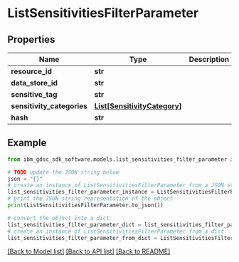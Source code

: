 # ListSensitivitiesFilterParameter


## Properties

Name | Type | Description | Notes
------------ | ------------- | ------------- | -------------
**resource_id** | **str** |  | [optional] 
**data_store_id** | **str** |  | [optional] 
**sensitive_tag** | **str** |  | [optional] 
**sensitivity_categories** | [**List[SensitivityCategory]**](SensitivityCategory.md) |  | [optional] 
**hash** | **str** |  | [optional] 

## Example

```python
from ibm_gdsc_sdk_software.models.list_sensitivities_filter_parameter import ListSensitivitiesFilterParameter

# TODO update the JSON string below
json = "{}"
# create an instance of ListSensitivitiesFilterParameter from a JSON string
list_sensitivities_filter_parameter_instance = ListSensitivitiesFilterParameter.from_json(json)
# print the JSON string representation of the object
print(ListSensitivitiesFilterParameter.to_json())

# convert the object into a dict
list_sensitivities_filter_parameter_dict = list_sensitivities_filter_parameter_instance.to_dict()
# create an instance of ListSensitivitiesFilterParameter from a dict
list_sensitivities_filter_parameter_from_dict = ListSensitivitiesFilterParameter.from_dict(list_sensitivities_filter_parameter_dict)
```
[[Back to Model list]](../README.md#documentation-for-models) [[Back to API list]](../README.md#documentation-for-api-endpoints) [[Back to README]](../README.md)


